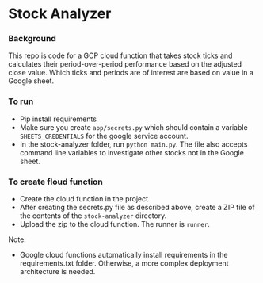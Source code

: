# Stock Analyzer

### Background

This repo is code for a GCP cloud function that takes stock ticks and calculates their period-over-period performance based on the adjusted close value. Which ticks and periods are of interest are based on value in a Google sheet.

### To run

- Pip install requirements
- Make sure you create `app/secrets.py` which should contain a variable `SHEETS_CREDENTIALS` for the google service account.
- In the stock-analyzer folder, run `python main.py`. The file also accepts command line variables to investigate other stocks not in the Google sheet.

### To create floud function
- Create the cloud function in the project
- After creating the secrets.py file as described above, create a ZIP file of the contents of the `stock-analyzer` directory.
- Upload the zip to the cloud function. The runner is `runner`.

Note: 
- Google cloud functions automatically install requirements in the requirements.txt folder. Otherwise, a more complex deployment architecture is needed.

